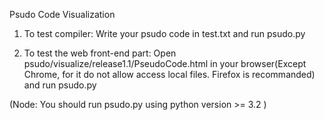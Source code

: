 Psudo Code Visualization

1. To test compiler:
Write your psudo code in test.txt and run psudo.py

2. To test the web front-end part:
Open psudo/visualize/release1.1/PseudoCode.html in your browser(Except Chrome, for it do not allow access local files. Firefox is recommanded) and run psudo.py

(Node: You should run psudo.py using python version >= 3.2 )
